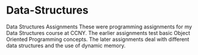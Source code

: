 # Data-Structures
Data Structures Assignments
These were programming assignments for my Data Structures course at CCNY.
The earlier assignments test basic Object Oriented Programming concepts.
The later assignments deal with different data structures and the use of dynamic memory.
